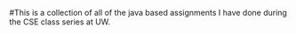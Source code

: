 #This is a collection of all of the java based assignments I have done during the CSE class series at UW.
